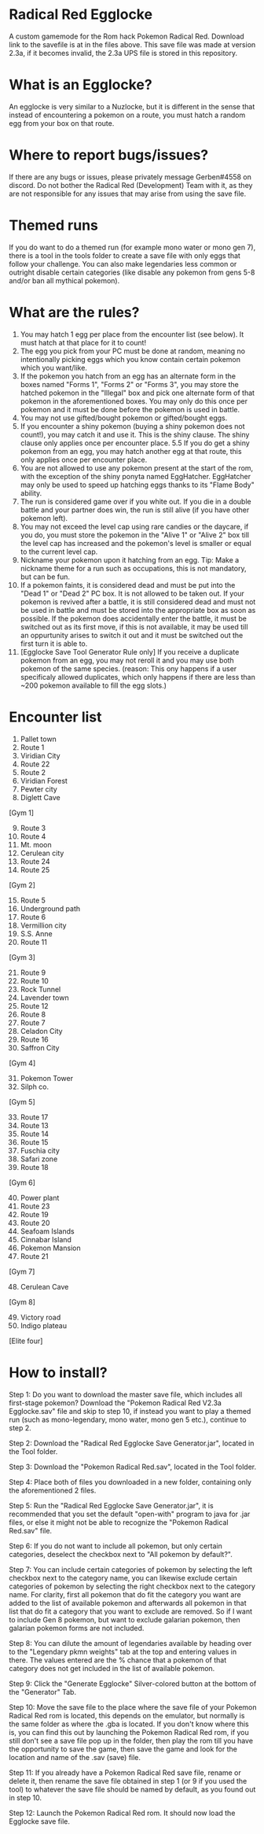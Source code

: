 # Radical Red Egglocke
A custom gamemode for the Rom hack Pokemon Radical Red.
Download link to the savefile is at in the files above.
This save file was made at version 2.3a, if it becomes invalid, the 2.3a UPS file is stored in this repository.

# What is an Egglocke?
An egglocke is very similar to a Nuzlocke, but it is different in the sense that instead of encountering a pokemon on a route, you must hatch a random egg from your box on that route.

# Where to report bugs/issues?
If there are any bugs or issues, please privately message Gerben#4558 on discord. 
Do not bother the Radical Red (Development) Team with it, as they are not responsible for any issues that may arise from using the save file.

# Themed runs
If you do want to do a themed run (for example mono water or mono gen 7), there is a tool in the tools folder to create a save file with only eggs that follow your challenge. You can also make legendaries less common or outright disable certain categories (like disable any pokemon from gens 5-8 and/or ban all mythical pokemon). 

# What are the rules?
1. You may hatch 1 egg per place from the encounter list (see below). It must hatch at that place for it to count!
2. The egg you pick from your PC must be done at random, meaning no intentionally picking eggs which you know contain certain pokemon which you want/like.
3. If the pokemon you hatch from an egg has an alternate form in the boxes named "Forms 1", "Forms 2" or "Forms 3", you may store the hatched pokemon in the "Illegal" box and pick one alternate form of that pokemon in the aforementioned boxes. You may only do this once per pokemon and it must be done before the pokemon is used in battle.
4. You may not use gifted/bought pokemon or gifted/bought eggs.
5. If you encounter a shiny pokemon (buying a shiny pokemon does not count!), you may catch it and use it. This is the shiny clause. The shiny clause only applies once per encounter place.
5.5 If you do get a shiny pokemon from an egg, you may hatch another egg at that route, this only applies once per encounter place.
6. You are not allowed to use any pokemon present at the start of the rom, with the exception of the shiny ponyta named EggHatcher. EggHatcher may only be used to speed up hatching eggs thanks to its "Flame Body" ability.
7. The run is considered game over if you white out. If you die in a double battle and your partner does win, the run is still alive (if you have other pokemon left).
8. You may not exceed the level cap using rare candies or the daycare, if you do, you must store the pokemon in the "Alive 1" or "Alive 2" box till the level cap has increased and the pokemon's level is smaller or equal to the current level cap.
9. Nickname your pokemon upon it hatching from an egg. Tip: Make a nickname theme for a run such as occupations, this is not mandatory, but can be fun.
10. If a pokemon faints, it is considered dead and must be put into the "Dead 1" or "Dead 2" PC box. It is not allowed to be taken out. If your pokemon is revived after a battle, it is still considered dead and must not be used in battle and must be stored into the appropriate box as soon as possible. If the pokemon does accidentally enter the battle, it must be switched out as its first move, if this is not available, it may be used till an oppurtunity arises to switch it out and it must be switched out the first turn it is able to.
11. [Egglocke Save Tool Generator Rule only] If you receive a duplicate pokemon from an egg, you may not reroll it and you may use both pokemon of the same species. 
(reason: This ony happens if a user specificaly allowed duplicates, which only happens if there are less than ~200 pokemon available to fill the egg slots.)

# Encounter list
1. Pallet town
2. Route 1
3. Viridian City
4. Route 22
5. Route 2
6. Viridian Forest
7. Pewter city
8. Diglett Cave

[Gym 1]

9. Route 3
10. Route 4
11. Mt. moon
12. Cerulean city
13. Route 24
14. Route 25


[Gym 2]


15. Route 5
16. Underground path
17. Route 6
18. Vermillion city
19. S.S. Anne
20. Route 11

[Gym 3]

21. Route 9
22. Route 10
23. Rock Tunnel
24. Lavender town
25. Route 12
26. Route 8
27. Route 7
28. Celadon City
29. Route 16
30. Saffron City 

[Gym 4]

31. Pokemon Tower
32.  Silph co.

[Gym 5]

33. Route 17
34. Route 13
35. Route 14
36. Route 15
37. Fuschia city
38. Safari zone
39. Route 18

[Gym 6]

40. Power plant
41. Route 23
42. Route 19
43. Route 20
44. Seafoam Islands
45. Cinnabar Island
46. Pokemon Mansion
47. Route 21

[Gym 7]

48. Cerulean Cave

[Gym 8]

49. Victory road
50. Indigo plateau

[Elite four]

# How to install?
Step 1: Do you want to download the master save file, which includes all first-stage pokemon? Download the "Pokemon Radical Red V2.3a Egglocke.sav" file and skip to step 10, if instead you want to play a themed run (such as mono-legendary, mono water, mono gen 5 etc.), continue to step 2.

Step 2: Download the "Radical Red Egglocke Save Generator.jar", located in the Tool folder.

Step 3: Download the "Pokemon Radical Red.sav", located in the Tool folder.

Step 4: Place both of files you downloaded in a new folder, containing only the aforementioned 2 files.

Step 5: Run the "Radical Red Egglocke Save Generator.jar", it is recommended that you set the default "open-with" program to java for .jar files, or else it might not be able to recognize the "Pokemon Radical Red.sav" file.

Step 6: If you do not want to include all pokemon, but only certain categories, deselect the checkbox next to "All pokemon by default?".

Step 7: You can include certain categories of pokemon by selecting the left checkbox next to the category name, you can likewise exclude certain categories of pokemon by selecting the right checkbox next to the category name. For clarity, first all pokemon that do fit the category you want are added to the list of available pokemon and afterwards all pokemon in that list that do fit a category that you want to exclude are removed. So if I want to include Gen 8 pokemon, but want to exclude galarian pokemon, then galarian pokemon forms are not included.

Step 8: You can dilute the amount of legendaries available by heading over to the "Legendary pkmn weights" tab at the top and entering values in there. The values entered are the % chance that a pokemon of that category does not get included in the list of available pokemon.

Step 9: Click the "Generate Egglocke" Silver-colored button at the bottom of the "Generator" Tab.

Step 10: Move the save file to the place where the save file of your Pokemon Radical Red rom is located, this depends on the emulator, but normally is the same folder as where the .gba is located. If you don't know where this is, you can find this out by launching the Pokemon Radical Red rom, if you still don't see a save file pop up in the folder, then play the rom till you have the opportunity to save the game, then save the game and look for the location and name of the .sav (save) file.

Step 11: If you already have a Pokemon Radical Red save file, rename or delete it, then rename the save file obtained in step 1 (or 9 if you used the tool) to whatever the save file should be named by default, as you found out in step 10.

Step 12: Launch the Pokemon Radical Red rom. It should now load the Egglocke save file.
